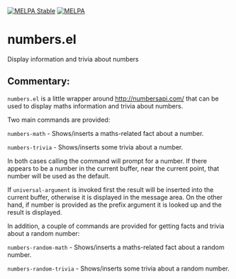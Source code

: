 [![MELPA Stable](https://stable.melpa.org/packages/numbers-badge.svg)](https://stable.melpa.org/#/numbers)
[![MELPA](https://melpa.org/packages/numbers-badge.svg)](https://melpa.org/#/numbers)

# numbers.el

Display information and trivia about numbers

##  Commentary:

`numbers.el` is a little wrapper around http://numbersapi.com/ that can be
used to display maths information and trivia about numbers.

Two main commands are provided:

`numbers-math` - Shows/inserts a maths-related fact about a number.

`numbers-trivia` - Shows/inserts some trivia about a number.

In both cases calling the command will prompt for a number. If there appears
to be a number in the current buffer, near the current point, that number
will be used as the default.

If `universal-argument` is invoked first the result will be inserted into
the current buffer, otherwise it is displayed in the message area. On the
other hand, if number is provided as the prefix argument it is looked up and
the result is displayed.

In addition, a couple of commands are provided for getting facts and trivia
about a random number:

`numbers-random-math` - Shows/inserts a maths-related fact about a random
number.

`numbers-random-trivia` - Shows/inserts some trivia about a random number.
